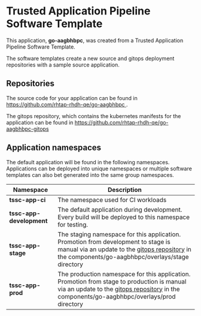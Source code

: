 # Trusted Application Pipeline Software Template

This application, **go-aagbhbpc**, was created from a Trusted Application Pipeline Software Template.

The software templates create a new source and gitops deployment repositories with a sample source application. 

## Repositories

The source code for your application can be found in [https://github.com/rhtap-rhdh-qe/go-aagbhbpc ](https://github.com/rhtap-rhdh-qe/go-aagbhbpc ).
 
The gitops repository, which contains the kubernetes manifests for the application can be found in 
[https://github.com/rhtap-rhdh-qe/go-aagbhbpc-gitops ](https://github.com/rhtap-rhdh-qe/go-aagbhbpc-gitops ) 

## Application namespaces 

The default application will be found in the following namespaces. Applications can be deployed into unique namespaces or multiple software templates can also bet generated into the same group namespaces.  

|  Namespace   |  Description   |  
| -------- | -------- |
| **tssc-app-ci** | The namespace used for CI workloads |
| **tssc-app-development** | The default application during development. Every build will be deployed to this namespace for testing. |
| **tssc-app-stage** | The staging namespace for this application. Promotion from development to stage is manual via an update to the [gitops repository](https://github.com/rhtap-rhdh-qe/go-aagbhbpc-gitops ) in the components/go-aagbhbpc/overlays/stage directory |
| **tssc-app-prod** | The production namespace for this application. Promotion from stage to production is manual via an update to the [gitops repository](https://github.com/rhtap-rhdh-qe/go-aagbhbpc-gitops ) in the components/go-aagbhbpc/overlays/prod directory |